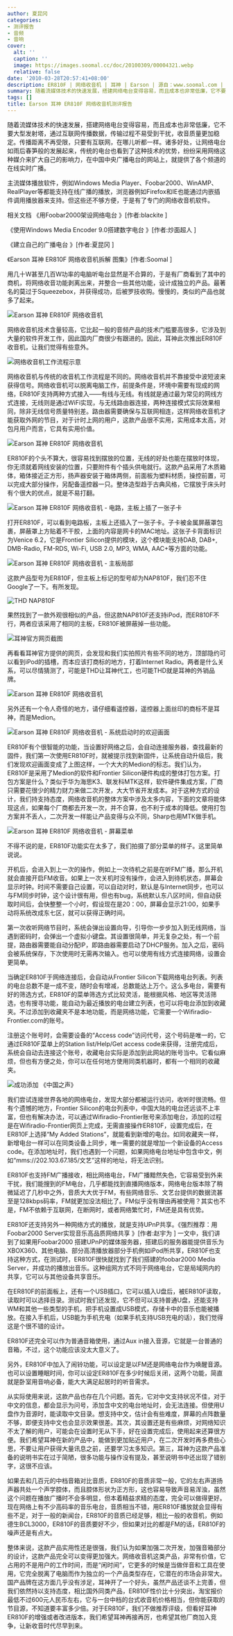 ```yaml
---
author: 夏昆冈
categories:
- 测评报告
- 音频
- 音响
cover:
  alt: ''
  caption: ''
  image: https://images.soomal.cc/doc/20100309/00004321.webp
  relative: false
date: '2010-03-28T20:57:41+08:00'
description: ER810F | 网络收音机 | 耳神 | Earson | 源自：www.soomal.com | 版权：原创 |  平均/总评分：08.40/42
summary: 随着流媒体技术的快速发展，搭建网络电台变得容易，而且成本也非常低廉，它不要大型发射塔，通过互联网传播数据，传输过程不易受到干扰，收音质量更加稳定。传播距离不再受限，只要有互联网，在哪儿听都一样。诸多好处，让网络电台如雨后春笋般的发展起来，传统的电台也看到了这种技术的优势，纷纷采用网络这种媒介来扩大自己的影响力
tags: []
title: Earson 耳神 ER810F 网络收音机测评报告
---
```


随着流媒体技术的快速发展，搭建网络电台变得容易，而且成本也非常低廉，它不要大型发射塔，通过互联网传播数据，传输过程不易受到干扰，收音质量更加稳定。传播距离不再受限，只要有互联网，在哪儿听都一样。诸多好处，让网络电台如雨后春笋般的发展起来，传统的电台也看到了这种技术的优势，纷纷采用网络这种媒介来扩大自己的影响力，在中国中央广播电台的网站上，就提供了各个频道的在线实时广播。



主流媒体播放软件，例如Windows Media Player、Foobar2000、WinAMP、RealPlayer等都能支持在线广播的播放，浏览器例如Firefox和IE也能通过内嵌插件调用播放器来支持。但这些还不够方便，于是有了专门的网络收音机软件。



相关文档
《用Foobar2000架设网络电台 》[作者:blackite ]

《使用Windows Media Encoder 9.0搭建数字电台 》[作者:炒面超人 ]

《建立自己的广播电台 》[作者:夏昆冈 ]

《Earson 耳神 ER810F 网络收音机拆解 图集》[作者:Soomal ]



用几十W甚至几百W功率的电脑听电台显然是不合算的，于是有厂商看到了其中的商机，将网络收音功能剥离出来，并整合一些其他功能，设计成独立的产品。最著名的莫过于Squeezebox，并获得成功，后被罗技收购。慢慢的，类似的产品也就多了起来。



![Earson 耳神 ER810F 网络收音机](https://images.soomal.cc/doc/20100309/00004318.webp)



网络收音机技术含量较高，它比起一般的音频产品的技术门槛要高很多，它涉及到大量的软件开发工作，因此国内厂商很少有跟进的。因此，耳神此次推出ER810F收音机，让我们觉得有些意外。



![网络收音机工作流程示意](https://images.soomal.cc/doc/20100327/00004723.webp)



网络收音机与传统的收音机工作流程是不同的。网络收音机并不靠接受中波短波来获得信号。网络收音机可以脱离电脑工作，前提条件是，环境中需要有现成的网络，ER810F支持两种方式接入――有线与无线。有线就是通过最为常见的网线方式连接，无线则是通过WiFi实现，与无线路由器连接，两种连接模式实际效果相同，除非无线信号质量特别差。路由器需要确保与互联网相连，这样网络收音机才能获取外网的节目，对于计时上网的用户，这款产品很不实用，实用成本太高，对包月用户而言，它具有实用价值。



![Earson 耳神 ER810F 网络收音机](https://images.soomal.cc/doc/20100309/00004321.webp)



ER810F的个头不算大，很容易找到摆放的位置，无线的好处也能在摆放时体现，你无须就着网线安装的位置，只要附件有个插头供电就行。这款产品采用了木质箱体，箱体接近正方形，扬声器安装于箱体两侧，前面板为塑料材质，操控前置，可以完成大部分操作，另配备遥控器一只。整体造型趋于古典风格，它摆放于床头时有个很大的优点，就是不易打翻。



![Earson 耳神 ER810F 网络收音机 - 电路，主板上插了一张子卡](https://images.soomal.cc/doc/20100309/00004329.webp)



打开ER810F，可以看到电路板，主板上还插入了一张子卡。子卡被金属屏蔽罩包裹，屏蔽罩上方贴着不干胶，上面的内容是网卡的MAC地址。这张子卡背面标识为Venice 6.2，它是Frontier Silicon提供的模块，这个模块能支持DAB, DAB+, DMB-Radio, FM-RDS, Wi-Fi, USB 2.0, 
MP3, WMA, AAC+等方面的功能。



![Earson 耳神 ER810F 网络收音机 - 主板局部](https://images.soomal.cc/doc/20100309/00004332.webp)



这款产品型号为ER810F，但主板上标记的型号却为NAP810F，我们忍不住Google了一下。有所发现。



![THD NAP810F](https://images.soomal.cc/doc/20100328/00004724.webp)



果然找到了一款外观很相似的产品，但这款NAP810F还支持iPod，而ER810F不行，两者应该采用了相同的主板，ER810F被屏蔽掉一些功能。



![耳神官方网页截图](https://images.soomal.cc/doc/20100328/00004725.webp)



再看看耳神官方提供的网页，会发现和我们实拍照片有些不同的地方，顶部隐约可以看到iPod的插槽，而本应该打商标的地方，打着Internet 
Radio。两者是什么关系，可以尽情猜测了，可能是THD让耳神代工，也可能THD就是耳神的外销品牌。



![Earson 耳神 ER810F 网络收音机](https://images.soomal.cc/doc/20100309/00004320.webp)



另外还有一个令人奇怪的地方，请仔细看遥控器，遥控器上面丝印的商标不是耳神，而是Medion。



![Earson 耳神 ER810F 网络收音机 - 系统启动时的欢迎画面](https://images.soomal.cc/doc/20100328/00004726.webp)



ER810F有个很智能的功能，当设置好网络之后，会自动连接服务器，查找最新的固件，我们第一次使用ER810F时，就被提示找到新固件，让系统自动升级后，我们发现欢迎画面变成了上图这样，一个大大的Medion的标志。我们认为，ER810F是采用了Medion的软件和Frontier Silicon硬件构成的整体打包方案。打包方案是什么？类似于华为海思K3、联发科MTK这样，软件硬件集成方案，厂商只需要花很少的精力财力来做二次开发，大大节省开发成本。对于这种方式的设计，我们持支持态度，网络收音机的整体方案中涉及太多内容，下面的文章将能体现这点，如果每个厂商都去开发一次，并不合算，也不利于成本的降低。使用打包方案并不丢人，二次开发一样能让产品变得与众不同，Sharp也用MTK做手机。



![Earson 耳神 ER810F 网络收音机 - 屏幕菜单](https://images.soomal.cc/doc/20100328/00004727.webp)



不得不说的是，ER810F功能实在太多了，我们拍摄了部分菜单的样子。这里简单说说。



开机后，会进入到上一次的操作，例如上一次待机之前是在听FM广播，那么开机就会直接开启FM收音。如果上一次关机时没有操作，会进入到待机状态，屏幕会显示时钟。时间不需要自己设置，可以自动对时，默认是与Internet同步，也可以与FM同步时钟，这个设计很有用，但也有bug，系统默认东八区时间，但自动获取时间后，会快整整一个小时，假设现在是20：00，屏幕会显示21:00，如果手动将系统改成东七区，就可以获得正确时间。



第一次收听网络节目时，系统会弹出设置向导，引导你一步步加入到无线网络，当遇到密码时，会弹出一个虚拟小键盘。其设置很简单，并无复杂之处，有一个前提，路由器需要能自动分配IP，即路由器需要启动了DHCP服务。加入之后，密码会被系统保存，下次使用时无需再次输入。也可以使用有线方式连接网络，设置会更简单。



当确定ER810F于网络连接后，会自动从Frontier Silicon下载网络电台列表。列表的电台总数不是一成不变，随时会有增减，总数能达上万个。这么多电台，需要有好的筛选方式，ER810F的菜单筛选方式比较灵活，能根据风格、地区等灵活筛选，也有搜寻功能，能自动为最近播放的电台建立列表，也可以将电台添加到收藏夹。不过添加到收藏夹不是本地功能，而是网络功能，它需要一个Wifiradio-Frontier.com的账号。



注册这个账号时，会需要设备的“Access code”访问代号，这个号码是唯一的，它通过ER810F菜单上的Station list/Help/Get access code来获得，注册完成后，系统会自动去连接这个账号，收藏电台实际是添加到此网站的账号当中。它看似麻烦，但也有方便之处，你可以在任何地方使用同类机器时，都有一个相同的收藏夹。



![成功添加 《中国之声》](https://images.soomal.cc/doc/20100328/00004728.webp)



我们尝试连接世界各地的网络电台，发现大部分都被运行访问，收听时很流畅。但有个遗憾的地方，Frontier Silicon的电台列表中，中国大陆的电台还远谈不上丰富，但也有解决办法，可以通过Wifiradio-Frontier账号来添加电台，添加的过程是在Wifiradio-Frontier网页上完成，无需直接操作ER810F，设置完成后，在ER810F上选择“My Added Stations”，就能看到新增的电台。如同收藏夹一样，新增电台一样可以在同类设备上同步，唯一需要的就是增加一个新设备的Access code。在添加地址时，我们也遇到一个问题，如果网络电台地址中包含中文，例如“mms://202.103.67.185/文艺”这样的地址，将无法识别。



ER810F也支持FM广播接收，相比网络电台，FM广播黯然失色，它容易受到外来干扰，我们能搜到的FM电台，几乎都能找到直播网络版本，网络电台版本除了稍微延迟了几秒中之外，音质大大优于FM，有些网络音乐、文艺台提供的数据流甚至是128kbps码率，FM就更加没法相比了。FM似乎没有理由再被使用？其实也不是，FM不依赖于互联网，在断网时，或者网络繁忙时，FM还是具有优势。



ER810F还支持另外一种网络方式的播放，就是支持UPnP共享。《强烈推荐：用Foobar2000 Server实现音乐高品质网络共享 》[作者:赵宇为 ]
一文中，我们讲到了如果用Foobar2000 搭建UPnP的媒体服务器，搭建后的服务器能提供音乐为XBOX360、其他电脑、部分高清播放器部分手机例如iPod所共享，ER810F也支持这种方式，在测试时，ER810F很快就找到了我们搭建的foobar2000 Media Server，并成功的播放出音乐。这种组网方式不同于网络电台，它是局域网内的共享，它可以与其他设备共享音乐。



在ER810F的前面板上，还有一个USB插口，它可以插入U盘后，被ER810F读取，读取时可以选择目录。测试时我们还发现，它不但可以支持普通U盘，还能支持WM和其他一些类型的手机，把手机设置成USB模式，存储卡中的音乐也能被播放。在接入手机后，USB能为手机充电（如果手机支持USB充电的话），我们觉得这是个很不错的设计。



ER810F还完全可以作为普通音箱使用，通过Aux in接入音源，它就是一台普通的音箱，不过，这个功能应该没太大意义了。



另外，ER810F中加入了闹铃功能，可以设定是以FM还是网络电台作为唤醒音源。也可以设置睡眠时间，你可以设定ER810F在多少时候后关闭，这两个功能，简直就是卧室用音响必备，能大大满足起居时的听音需求。



从实际使用来说，这款产品也存在几个问题。首先，它对中文支持状况不佳，对于中文的信息，都会显示为问号，添加含中文的电台地址时，会无法连接。但使用U盘作为音源时，能读取中文目录。想支持中文，估计会有些难度，屏幕的点阵数量不够，即便支持中文也会显示效果很差。其次，其设置还是有些麻烦，对网络知识不太了解的用户，可能会在设置时无从下手，好在设置完成后，使用起来还算很方便。我们希望耳神在新的产品中，能做到更加贴近用户，在二次开发时再多费些心思，不要让用户获得大量讯息之前，还要学习太多知识。第三，耳神为这款产品准备的说明书实在过于简陋，很多功能与操作没有提及，甚至说明书中还出现了错别字，这很不应该。



如果去和几百元的中档音箱对比音质，ER810F的音质非常一般，它的左右声道扬声器共处一个声学腔体，而且腔体形状为正方形，这也容易导致声音易浑浊，虽然这个问题在播放广播时不会多明显，但本着精益求精的态度，完全可以做得更好。现在网络上有不少高码率的音乐电台，音质相当不错，用ER810F播放就会显得有些不足，对于一般的新闻台，ER810F的音质已经足够，相比一般的收音机，例如德生BCL3000，ER810F的音质要好不少，但如果对比的都是FM的话，ER810F的噪声还是有点大。



整体来说，这款产品实用性还是很强，我们认为如果加强二次开发，加强音箱部分的设计，这款产品完全可以变得更加强大。网络收音机这类产品，非常有价值，它占用的不是用户的工作时间，而是“闲时间”，它更多的时候是当做伴音和工具在使用，它完全脱离了电脑而作为独立的一个产品类型存在，它潜在的市场会非常大。国产品牌在这方面几乎没有涉足，耳神开了一个好头，虽然产品还谈不上完善，但我们依然持以支持态度，相比国外同类产品，ER810F性价比十分突出，淘宝报价最低不过600元人民币左右，它与一台中档的台式收音机价格相当，但你能获取的节目源，不知道要丰富多少倍。对于ER810F，我们不做推荐评级，但看好耳神ER810F的增强或者改进版本，我们希望耳神再接再厉，也希望其他厂商加入竞争，让新收音时代尽早到来。